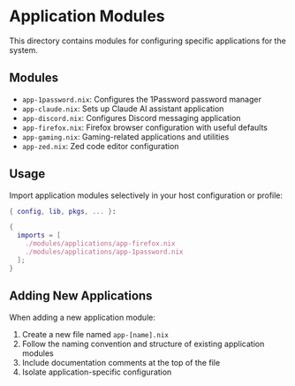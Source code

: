 # Application Modules

This directory contains modules for configuring specific applications for the system.

## Modules

- `app-1password.nix`: Configures the 1Password password manager
- `app-claude.nix`: Sets up Claude AI assistant application
- `app-discord.nix`: Configures Discord messaging application
- `app-firefox.nix`: Firefox browser configuration with useful defaults
- `app-gaming.nix`: Gaming-related applications and utilities
- `app-zed.nix`: Zed code editor configuration

## Usage

Import application modules selectively in your host configuration or profile:

```nix
{ config, lib, pkgs, ... }:

{
  imports = [
    ./modules/applications/app-firefox.nix
    ./modules/applications/app-1password.nix
  ];
}
```

## Adding New Applications

When adding a new application module:

1. Create a new file named `app-[name].nix`
2. Follow the naming convention and structure of existing application modules
3. Include documentation comments at the top of the file
4. Isolate application-specific configuration
